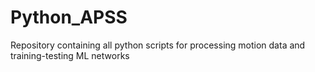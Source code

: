 # Python_APSS
Repository containing all python scripts for processing motion data and training-testing ML networks
